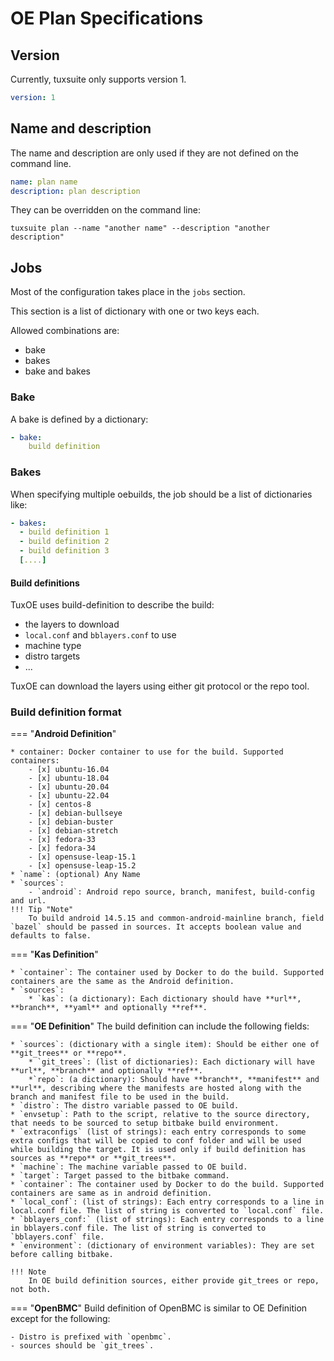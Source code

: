 # OE Plan Specifications

## Version

Currently, tuxsuite only supports version 1.

```yaml
version: 1
```

## Name and description

The name and description are only used if they are not defined on the command line.

```yaml
name: plan name
description: plan description
```

They can be overridden on the command line:

```shell
tuxsuite plan --name "another name" --description "another description"
```

## Jobs

Most of the configuration takes place in the `jobs` section.

This section is a list of dictionary with one or two keys each.

Allowed combinations are:

* bake
* bakes
* bake and bakes

### Bake

A bake is defined by a dictionary:

```yaml
- bake:
    build definition
```

### Bakes

When specifying multiple oebuilds, the job should be a list of dictionaries like:

```yaml
- bakes:
  - build definition 1
  - build definition 2
  - build definition 3
  [....]
```

#### Build definitions

TuxOE uses build-definition to describe the build:

* the layers to download
* `local.conf` and `bblayers.conf` to use
* machine type
* distro targets
* ...

TuxOE can download the layers using either git protocol or the repo tool.

### Build definition format

=== "**Android Definition**"

    * container: Docker container to use for the build. Supported containers:
        - [x] ubuntu-16.04
        - [x] ubuntu-18.04
        - [x] ubuntu-20.04
        - [x] ubuntu-22.04
        - [x] centos-8
        - [x] debian-bullseye
        - [x] debian-buster
        - [x] debian-stretch
        - [x] fedora-33
        - [x] fedora-34
        - [x] opensuse-leap-15.1
        - [x] opensuse-leap-15.2
    * `name`: (optional) Any Name
    * `sources`:
        - `android`: Android repo source, branch, manifest, build-config and url.
    !!! Tip "Note"
        To build android 14.5.15 and common-android-mainline branch, field `bazel` should be passed in sources. It accepts boolean value and defaults to false.

=== "**Kas Definition**"

    * `container`: The container used by Docker to do the build. Supported containers are the same as the Android definition.
    * `sources`:
        * `kas`: (a dictionary): Each dictionary should have **url**, **branch**, **yaml** and optionally **ref**.

=== "**OE Definition**"
    The build definition can include the following fields:

    * `sources`: (dictionary with a single item): Should be either one of **git_trees** or **repo**.
        * `git_trees`: (list of dictionaries): Each dictionary will have **url**, **branch** and optionally **ref**.
        *`repo`: (a dictionary): Should have **branch**, **manifest** and **url**, describing where the manifests are hosted along with the branch and manifest file to be used in the build.
    * `distro`: The distro variable passed to OE build.
    * `envsetup`: Path to the script, relative to the source directory, that needs to be sourced to setup bitbake build environment.
    * `extraconfigs` (list of strings): each entry corresponds to some extra configs that will be copied to conf folder and will be used while building the target. It is used only if build definition has sources as **repo** or **git_trees**.
    * `machine`: The machine variable passed to OE build.
    * `target`: Target passed to the bitbake command.
    * `container`: The container used by Docker to do the build. Supported containers are same as in android definition.
    * `local_conf`: (list of strings): Each entry corresponds to a line in local.conf file. The list of string is converted to `local.conf` file.
    * `bblayers_conf:` (list of strings): Each entry corresponds to a line in bblayers.conf file. The list of string is converted to `bblayers.conf` file.
    * `environment`: (dictionary of environment variables): They are set before calling bitbake.

    !!! Note
        In OE build definition sources, either provide git_trees or repo, not both.

=== "**OpenBMC**"
    Build definition of OpenBMC is similar to OE Definition except for the following:

    - Distro is prefixed with `openbmc`.
    - sources should be `git_trees`.
